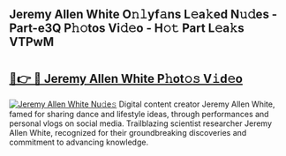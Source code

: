 ## Jeremy Allen White O𝚗𝚕yf𝚊ns L𝚎a𝚔ed N𝚞𝚍es - Part-e3Q P𝚑𝚘tos Vi𝚍𝚎o - H𝚘𝚝 Part L𝚎a𝚔s VTPwM

# <h2><a href="http://kfanr3.oniu.top/?m=Jeremy+Allen+White">🔗👉 🔴 Jeremy Allen White P𝚑ot𝚘𝚜 V𝚒d𝚎o</a></h2>

[![Jeremy Allen White Nu𝚍e𝚜](https://i.imgur.com/0qMVB7G.gif)](http://kfanr3.oniu.top/?m=Jeremy+Allen+White)
Digital content creator Jeremy Allen White, famed for sharing dance and lifestyle ideas, through performances and personal vlogs on social media. Trailblazing scientist researcher Jeremy Allen White, recognized for their groundbreaking discoveries and commitment to advancing knowledge.  
